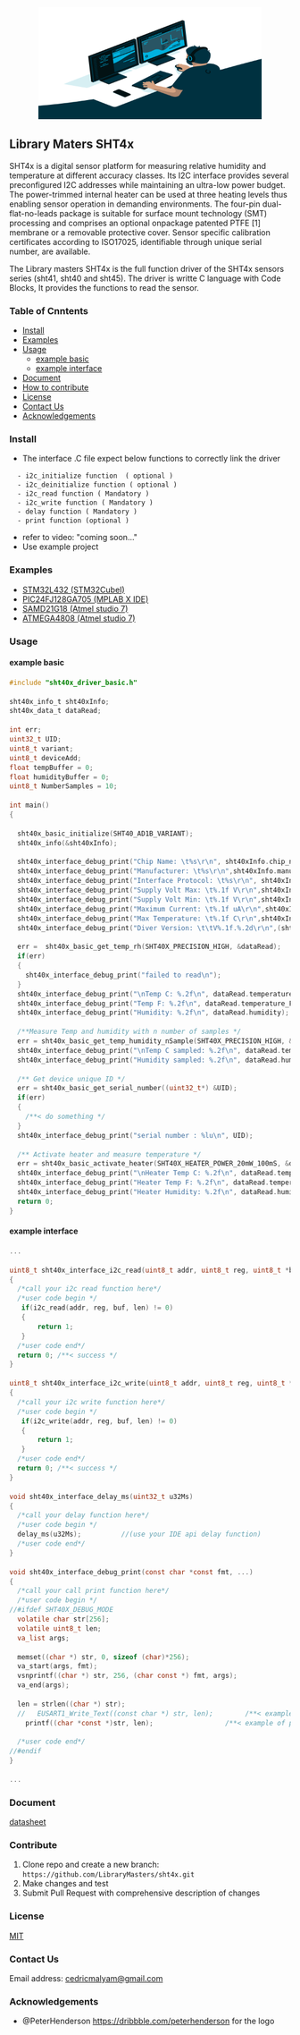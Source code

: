 

<div align=center>
<img src="Document/Image/avento.png" width="400" height="200"/>
</div>

## Library Maters SHT4x 

SHT4x is a digital sensor platform for measuring relative humidity and temperature at different
accuracy classes. Its I2C interface provides several preconfigured I2C addresses while maintaining
an ultra-low power budget. The power-trimmed internal heater can be used at three heating levels
thus enabling sensor operation in demanding environments. The four-pin dual-flat-no-leads
package is suitable for surface mount technology (SMT) processing and comprises an optional onpackage
patented PTFE [1] membrane or a removable protective cover. Sensor specific calibration
certificates according to ISO17025, identifiable through unique serial number, are available.

The Library masters SHT4x is the full function driver of the SHT4x sensors series (sht41, sht40 and sht45). The driver is writte C language with Code Blocks, It provides the functions to read the sensor.

### Table of Cnntents

  - [Install](#Install)
  - [Examples](#Examples)
  - [Usage](#Usage)
    - [example basic](#example-basic)
    - [example interface](#example-interface)
  - [Document](#Document)
  - [How to contribute](#Contribute)
  - [License](#License)
  - [Contact Us](#Contact-Us)
  - [Acknowledgements](#Acknowledgements)

  ### Install
  - The interface .C file expect below functions to correctly link the driver 
  ```
    - i2c_initialize function  ( optional )
    - i2c_deinitialize function ( optional )
    - i2c_read function ( Mandatory )
    - i2c_write function ( Mandatory )
    - delay function ( Mandatory )
    - print function (optional )
  ```
  - refer to video: "coming soon..."
  - Use example project 



  ### Examples
  - [STM32L432 (STM32CubeI)](https://github.com/LibraryMasters/sht4x/tree/master/Project%20Example/STM32L432/sht40x_temp_sens_k423kc)
  - [PIC24FJ128GA705 (MPLAB X IDE)](https://github.com/LibraryMasters/sht4x/tree/master/Project%20Example/PIC24FJ128GA705/sht40x_Temp_himidity_sens.X)
  - [SAMD21G18 (Atmel studio 7)](https://github.com/LibraryMasters/sht4x/tree/master/Project%20Example/SAMD21/sht40x_Temp_humidity)
  - [ATMEGA4808 (Atmel studio 7)](https://github.com/LibraryMasters/sht4x/tree/master/Project%20Example/ATMEGA4808/sht40x_Temp_humidity)
  ### Usage
  #### example basic

  ```C
#include "sht40x_driver_basic.h"

sht40x_info_t sht40xInfo;
sht40x_data_t dataRead;

int err;
uint32_t UID;
uint8_t variant;
uint8_t deviceAdd;
float tempBuffer = 0;
float humidityBuffer = 0;
uint8_t NumberSamples = 10;

int main()
{

    sht40x_basic_initialize(SHT40_AD1B_VARIANT);
    sht40x_info(&sht40xInfo);

    sht40x_interface_debug_print("Chip Name: \t%s\r\n", sht40xInfo.chip_name);
    sht40x_interface_debug_print("Manufacturer: \t%s\r\n",sht40xInfo.manufacturer_name);
    sht40x_interface_debug_print("Interface Protocol: \t%s\r\n", sht40xInfo.interface);
    sht40x_interface_debug_print("Supply Volt Max: \t%.1f V\r\n",sht40xInfo.supply_voltage_max_v);
    sht40x_interface_debug_print("Supply Volt Min: \t%.1f V\r\n",sht40xInfo.supply_voltage_min_v);
    sht40x_interface_debug_print("Maximum Current: \t%.1f uA\r\n",sht40xInfo.max_current_ma);
    sht40x_interface_debug_print("Max Temperature: \t%.1f C\r\n",sht40xInfo.temperature_max);
    sht40x_interface_debug_print("Diver Version: \t\tV%.1f.%.2d\r\n",(sht40xInfo.driver_version /1000), (uint8_t)(sht40xInfo.driver_version - (uint8_t)(sht40xInfo.driver_version / 100)*100));

    err =  sht40x_basic_get_temp_rh(SHT40X_PRECISION_HIGH, &dataRead);
    if(err)
    {
      sht40x_interface_debug_print("failed to read\n");
    }
    sht40x_interface_debug_print("\nTemp C: %.2f\n", dataRead.temperature_C);
    sht40x_interface_debug_print("Temp F: %.2f\n", dataRead.temperature_F);
    sht40x_interface_debug_print("Humidity: %.2f\n", dataRead.humidity);

    /**Measure Temp and humidity with n number of samples */
    err = sht40x_basic_get_temp_humidity_nSample(SHT40X_PRECISION_HIGH, &dataRead, NumberSamples);
    sht40x_interface_debug_print("\nTemp C sampled: %.2f\n", dataRead.temperature_C);
    sht40x_interface_debug_print("Humidity sampled: %.2f\n", dataRead.humidity);

    /** Get device unique ID */
    err = sht40x_basic_get_serial_number((uint32_t*) &UID);
    if(err)
    {
      /**< do something */
    }
    sht40x_interface_debug_print("serial number : %lu\n", UID);

    /** Activate heater and measure temperature */
    err = sht40x_basic_activate_heater(SHT40X_HEATER_POWER_20mW_100mS, &dataRead);
    sht40x_interface_debug_print("\nHeater Temp C: %.2f\n", dataRead.temperature_C);
    sht40x_interface_debug_print("Heater Temp F: %.2f\n", dataRead.temperature_F);
    sht40x_interface_debug_print("Heater Humidity: %.2f\n", dataRead.humidity);
    return 0;
}
  ```

  #### example interface
  
  ```C
  ...

uint8_t sht40x_interface_i2c_read(uint8_t addr, uint8_t reg, uint8_t *buf, uint16_t len)
{
    /*call your i2c read function here*/
    /*user code begin */
     if(i2c_read(addr, reg, buf, len) != 0)
     {
         return 1;
     }
    /*user code end*/
    return 0; /**< success */
}

uint8_t sht40x_interface_i2c_write(uint8_t addr, uint8_t reg, uint8_t *buf, uint16_t len)
{
    /*call your i2c write function here*/
    /*user code begin */
     if(i2c_write(addr, reg, buf, len) != 0)
     {
         return 1;
     }
    /*user code end*/
    return 0; /**< success */
}

void sht40x_interface_delay_ms(uint32_t u32Ms)
{
    /*call your delay function here*/
    /*user code begin */
    delay_ms(u32Ms);          //(use your IDE api delay function)
    /*user code end*/
}

void sht40x_interface_debug_print(const char *const fmt, ...)
{
    /*call your call print function here*/
    /*user code begin */
//#ifdef SHT40X_DEBUG_MODE
    volatile char str[256];
    volatile uint8_t len;
    va_list args;

    memset((char *) str, 0, sizeof (char)*256);
    va_start(args, fmt);
    vsnprintf((char *) str, 256, (char const *) fmt, args);
    va_end(args);

    len = strlen((char *) str);
    //   EUSART1_Write_Text((const char *) str, len);        /**< example of a usart function */
      printf((char *const *)str, len);                  /**< example of printf function, comment out if not used */

    /*user code end*/
//#endif
}

  ...
  
  ```

  ### Document
  [datasheet](https://github.com/LibraryMasters/sht4x/blob/master/Document/Datasheet_SHT4x%20temperature%20sensor.pdf)
  
  ### Contribute
   1. Clone repo and create a new branch: ```https://github.com/LibraryMasters/sht4x.git```
   2. Make changes and test
   3. Submit Pull Request with comprehensive description of changes
  ### License
  [MIT](https://choosealicense.com/licenses/mit/)
### Contact Us

Email address: cedricmalyam@gmail.com

### Acknowledgements 
- @PeterHenderson https://dribbble.com/peterhenderson for the logo
